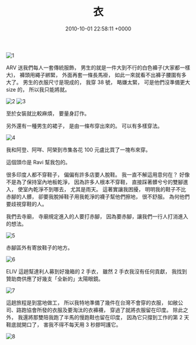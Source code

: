 ﻿---
layout: post
title: 衣
date: 2010-10-01 22:58:11 +0000
category: 誌
tags: [印度行]
---


![1](/blog/assets/images/2010/clothes1.jpg)

ARV 送我們每人一套傳統服飾，
男生的就是一件大到不行的白色褲子(大家都一樣大)，
褲頭用繩子綁緊，
外面再套一條長馬褂，
如此一來就看不出褲子腰圍有多大了。
男生的衣服尺寸是現成的，
我穿 38 號，
略嫌太緊，
可是他們沒準備更大 size 的，
所以我只能將就。
  
![2](/blog/assets/images/2010/clothes2.jpg)
![3](/blog/assets/images/2010/clothes3.jpg)

至於女裝就比較麻煩，
要量身訂作。

另外還有一種男生的裙子，
是由一條布穿出來的。
可以有多樣穿法。


![4](/blog/assets/images/2010/clothes4.jpg)

我和阿登、阿咩、阿榮到市集各花 100 元盧比買了一塊布來穿。

這個頭巾是 Ravi 幫我包的。

很多印度人都不穿鞋子，
偏偏有許多店要人脫鞋。
我一直不解這用意何在？
好像不是為了保持室內地板乾淨，
因為許多人根本不穿鞋，
直接踩著髒兮兮的雙腳進入，
使室內乾淨不到哪去，
尤其是雨天。
這著實讓我困擾，
明明我的鞋子不比赤腳的人髒，
卻要我脫掉鞋子用我乾淨的襪子幫他們擦地，
很不舒服。
為何他們要歧視穿鞋的人。

我們去寺廟，
寺廟規定進入的人要打赤腳，
因為要赤腳，讓我們一行人打消進入的想法。

![5](/blog/assets/images/2010/clothes5.jpg)

赤腳區外有寄放鞋子的地方。

![6](/blog/assets/images/2010/clothes6.jpg)

ELIV 這趟幫達利人募到好幾箱的 2 手衣，
雖然 2 手衣我沒有任何貢獻，
我找到贊助商供應了好幾支「全新的」太陽眼鏡。

![7](/blog/assets/images/2010/clothes7.jpg)

這趟旅程是到當地做工，
所以我特地準備了幾件在台灣不會穿的衣服，
如敝公司、路跑協會所發的衣服及要淘汰的衣褲襪，
穿過了就將衣服留在印度。
除此之外，
我還將那雙陪我跑了半馬的慢跑鞋也留在印度，
因為它只撐到工作的第 2 天鞋底就開口了，
害我不得不每天用 3 秒膠呵護它。

![8](/blog/assets/images/2010/clothes8.jpg)









